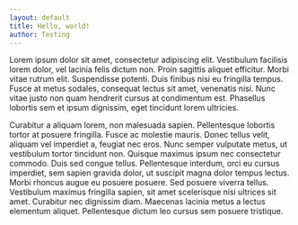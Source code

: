 ```yaml
---
layout: default
title: Hello, world!
author: Testing
---
```

Lorem ipsum dolor sit amet, consectetur adipiscing elit. Vestibulum facilisis lorem dolor, vel lacinia felis dictum non. Proin sagittis aliquet efficitur. Morbi vitae rutrum elit. Suspendisse potenti. Duis finibus nisi eu fringilla tempus. Fusce at metus sodales, consequat lectus sit amet, venenatis nisi. Nunc vitae justo non quam hendrerit cursus at condimentum est. Phasellus lobortis sem et ipsum dignissim, eget tincidunt lorem ultricies.

Curabitur a aliquam lorem, non malesuada sapien. Pellentesque lobortis tortor at posuere fringilla. Fusce ac molestie mauris. Donec tellus velit, aliquam vel imperdiet a, feugiat nec eros. Nunc semper vulputate metus, ut vestibulum tortor tincidunt non. Quisque maximus ipsum nec consectetur commodo. Duis sed congue tellus. Pellentesque interdum, orci eu cursus imperdiet, sem sapien gravida dolor, ut suscipit magna dolor tempus lectus. Morbi rhoncus augue eu posuere posuere. Sed posuere viverra tellus. Vestibulum maximus fringilla sapien, sit amet scelerisque nisi ultrices sit amet. Curabitur nec dignissim diam. Maecenas lacinia metus a lectus elementum aliquet. Pellentesque dictum leo cursus sem posuere tristique.
